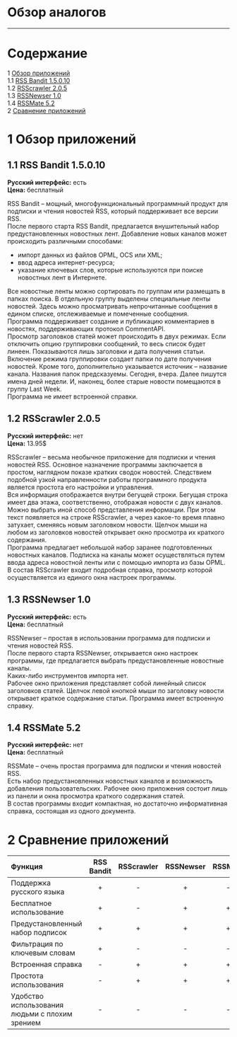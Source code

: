 # Обзор аналогов
---

# Содержание 
1 [Обзор приложений](#application_overview)  
1.1 [RSS Bandit 1.5.0.10](#bandit)  
1.2 [RSScrawler 2.0.5](#crawler)  
1.3 [RSSNewser 1.0](#newser)  
1.4 [RSSMate 5.2](#mate)  
2 [Сравнение приложений](#comparison_of_applications)

<a name="application_overview"/>

# 1 Обзор приложений

<a name="bandit"/>

## 1.1 RSS Bandit 1.5.0.10
**Русский интерфейс:** есть  
**Цена:** бесплатный

RSS Bandit – мощный, многофункциональный программный продукт для подписки и чтения новостей RSS, который поддерживает все версии RSS.  
После первого старта RSS Bandit, предлагается внушительный набор предустановленных новостных лент. Добавление новых каналов может происходить различными способами:
* импорт данных из файлов OPML, OCS или XML;
* ввод адреса интернет-ресурса;
* указание ключевых слов, которые используются при поиске новостных лент в Интернете.

Все новостные ленты можно сортировать по группам или размещать в папках поиска. В отдельную группу выделены специальные ленты новостей. Здесь можно просматривать непрочитанные сообщения в едином списке, отслеживаемые и помеченные сообщения.  
Программа поддерживает создание и публикацию комментариев в новостях, поддерживающих протокол CommentAPI.  
Просмотр заголовков статей может происходить в двух режимах. Если отключить опцию группировки сообщений, то весь список будет линеен. Показываются лишь заголовки и дата получения статьи. Включение режима группировки создает папки по дате получения новостей. Кроме того, дополнительно указывается источник – название канала. Названия папок предсказуемы. Сегодня, вчера. Далее пишутся имена дней недели. И, наконец, более старые новости помещаются в группу Last Week.  
Программа не имеет встроенной справки.

<a name="crawler"/>

## 1.2 RSScrawler 2.0.5
**Русский интерфейс:** нет  
**Цена:** 13.95$

RSScrawler – весьма необычное приложение для подписки и чтения новостей RSS. Основное назначение программы заключается в простом, наглядном показе кратких сводок новостей. Следствием подобной узкой направленности работы программного продукта является простота его настройки и управления.  
Вся информация отображается внутри бегущей строки. Бегущая строка имеет два этажа, соответственно, отображая новости с двух каналов. Можно выбрать иной способ представления информации. При этом текст появляется на строке RSScrawler, а через какое-то время плавно затухает, сменяясь новым заголовком новости. Щелчок мыши на любом из заголовков новостей открывает окно просмотра их краткого содержания.  
Программа предлагает небольшой набор заранее подготовленных новостных каналов. Подписка на каналы может осуществляться путем ввода адреса новостной ленты или с помощью импорта из базы OPML.  
В состав RSScrawler входит подробная справка, просмотр которой осуществляется из единого окна настроек программы.

<a name="newser"/>

## 1.3 RSSNewser 1.0
**Русский интерфейс:** есть  
**Цена:** бесплатный

RSSNewser – простая в использовании программа для подписки и чтения новостей RSS.  
После первого старта RSSNewser, открывается окно настроек программы, где предлагается выбрать предустановленные новостные каналы.  
Каких-либо инструментов импорта нет.  
Рабочее окно приложения представляет собой линейный список заголовков статей. Щелчок левой кнопкой мыши по заголовку новости открывает краткое содержание статьи.
Программа имеет встроенную справку.

<a name="mate"/>

## 1.4 RSSMate 5.2
**Русский интерфейс:** нет  
**Цена:** бесплатный

RSSMate – очень простая программа для подписки и чтения новостей RSS.  
Есть набор предустановленных новостных каналов и возможность добавления пользовательских.
Рабочее окно приложения состоит лишь из панели и окна просмотра краткого содержания статей.  
В состав программы входит компактная, но достаточно информативная справка, состоящая из одного документа.

<a name="comparison_of_applications"/>

# 2 Сравнение приложений

| Функция |  RSS Bandit | RSScrawler | RSSNewser | RSSMate |
|:---|:---:|:---:|:---:|:---:|
| Поддержка русского языка | + | - | + | - |
| Бесплатное использование | + | - | + | + |
| Предустановленный набор подписок | + | + | + | + |
| Фильтрация по ключевым словам | + | - | - | - |
| Встроенная справка | - | + | + | + |
| Простота использования | - | + | + | + |
| Удобство использования людьми с плохим зрением | - | - | - | - |
